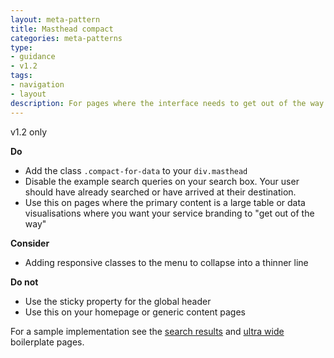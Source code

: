 ```yaml
---
layout: meta-pattern
title: Masthead compact
categories: meta-patterns
type:
- guidance
- v1.2
tags:
- navigation
- layout
description: For pages where the interface needs to get out of the way so users can focus on the data.
---
```


<span class="tag">v1.2 only</span>

**Do**

  - Add the class `.compact-for-data` to your `div.masthead`
  - Disable the example search queries on your search box. Your user should have already searched or have arrived at their destination.
  - Use this on pages where the primary content is a large table or data visualisations where you want your service branding to "get out of the way"

**Consider**

  - Adding responsive classes to the menu to collapse into a thinner line

**Do not**

  - Use the sticky property for the global header
  - Use this on your homepage or generic content pages

For a sample implementation see the [search results](/EBI-Pattern-library/sample-site-v1.2/boilerplate/search-results.html) and [ultra wide](/EBI-Pattern-library/sample-site-v1.2/boilerplate/ultra-wide.html) boilerplate pages.
